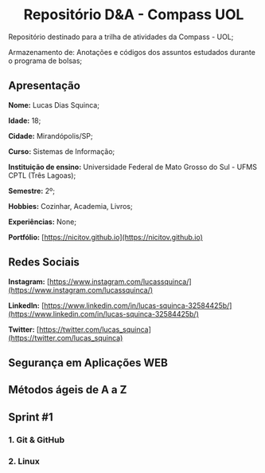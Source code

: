 <h1 align="center"> Repositório D&A - Compass UOL </h1>
Repositório destinado para a trilha de atividades da Compass - UOL;

Armazenamento de: Anotações e códigos dos assuntos estudados durante o programa de bolsas;

## Apresentação

**Nome:** Lucas Dias Squinca;

**Idade:** 18;

**Cidade:** Mirandópolis/SP;

**Curso:** Sistemas de Informação;

**Instituição de ensino:** Universidade Federal de Mato Grosso do Sul - UFMS CPTL (Três Lagoas);

**Semestre:** 2º;

**Hobbies:** Cozinhar, Academia, Livros;

**Experiências:** None;

**Portfólio:** [https://nicitov.github.io](https://nicitov.github.io)

## Redes Sociais

**Instagram:** [https://www.instagram.com/lucassquinca/](https://www.instagram.com/lucassquinca/)

**LinkedIn:** [https://www.linkedin.com/in/lucas-squinca-32584425b/](https://www.linkedin.com/in/lucas-squinca-32584425b/)

**Twitter:** [https://twitter.com/lucas_squinca](https://twitter.com/lucas_squinca)

## Segurança em Aplicações WEB

## Métodos ágeis de A a Z

## Sprint #1

### 1. Git & GitHub

### 2. Linux
